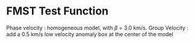 # FMST Test Function
Phase velocity : homogeneous model, with $\beta$ = 3.0 km/s.
Group Velocity : add a 0.5 km/s low velocity anomaly box at the center of the model 